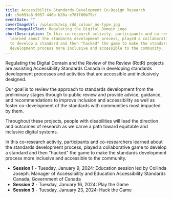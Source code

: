 ```yaml
---
title: Accessibility Standards Development Co-Design Research
id: c5e691a8-9057-446b-b20a-e70ff60b79cf
eventDate: ""
coverImageUrl: /uploads/wip_rdd_colour_no-type.jpg
coverImageAltText: Regulating the Digital Domain Logo
shortDescription: In this co-research activity, participants and co-researchers
  learned about the standards development process, played a collaborative game
  to develop a standard and then "hacked" the game to make the standards
  development process more inclusive and accessible to the community.
---
```

Regulating the Digital Domain and the Review of the Review (RotR) projects are assisting Accessibility Standards Canada in developing standards development processes and activities that are accessible and inclusively designed.

Our goal is to review the approach to standards development from the preliminary stages through to public review and provide advice, guidance, and recommendations to improve inclusion and accessibility as well as foster co-development of the standards with communities most impacted by them.

Throughout these projects, people with disabilities will lead the direction and outcomes of research as we carve a path toward equitable and inclusive digital systems.

In this co-research activity, participants and co-researchers learned about the standards development process, played a collaborative game to develop a standard and then "hacked" the game to make the standards development process more inclusive and accessible to the community. 

* **Session 1** - Tuesday, January 9, 2024: Education session led by Collinda Joseph. Manager of Accessibility and Education Accessibility Standards Canada, Government of Canada
* **Session 2** - Tuesday, January 16, 2024: Play the Game 
* **Session 3** - Tuesday, January 23, 2024: Hack the Game
